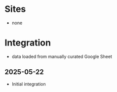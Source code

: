 # Sites

* none

# Integration

* data loaded from manually curated Google Sheet

## 2025-05-22

* Initial integration
